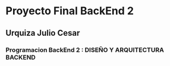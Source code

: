 # Proyecto Final BackEnd 2
## Urquiza Julio Cesar
### Programacion BackEnd 2 : DISEÑO Y ARQUITECTURA BACKEND